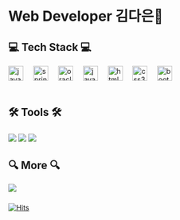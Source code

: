 <h1 align="left">Web Developer 김다은🙋</h1>

###

<h2 align="left">💻 Tech Stack 💻</h2>

<div align="left">
  <img src="https://cdn.jsdelivr.net/gh/devicons/devicon/icons/java/java-original.svg" height="30" alt="java logo"  />
  <img width="12" />
  <img src="https://cdn.jsdelivr.net/gh/devicons/devicon/icons/spring/spring-original.svg" height="30" alt="spring logo"  />
  <img width="12" />
  <img src="https://cdn.jsdelivr.net/gh/devicons/devicon/icons/oracle/oracle-original.svg" height="30" alt="oracle logo"  />
  <img width="12" />
  <img src="https://cdn.jsdelivr.net/gh/devicons/devicon/icons/javascript/javascript-original.svg" height="30" alt="javascript logo"  />
  <img width="12" />
  <img src="https://cdn.jsdelivr.net/gh/devicons/devicon/icons/html5/html5-original.svg" height="30" alt="html5 logo"  />
  <img width="12" />
  <img src="https://cdn.jsdelivr.net/gh/devicons/devicon/icons/css3/css3-original.svg" height="30" alt="css3 logo"  />
  <img width="12" />
  <img src="https://cdn.jsdelivr.net/gh/devicons/devicon/icons/bootstrap/bootstrap-original.svg" height="30" alt="bootstrap logo"  />
</div>

<br>

<h2 align="left">🛠️ Tools 🛠️</h2>

###

<div align="left">
  <img src="https://img.shields.io/badge/Eclipse-4B088A?style=flat-square&logo=eclipseide&logoColor=white"/>
  <img src="https://img.shields.io/badge/Intellijidea-0080FF?style=flat-square&logo=intellijidea&logoColor=white"/>
  <img src="https://img.shields.io/badge/GitHub-000000?style=flat-square&logo=github&logoColor=white"/>

###

<h2 align="left">🔍 More 🔍</h2>
  <a href="https://blog.naver.com/dana1939"><img src="https://img.shields.io/badge/Tech Blog-2EFE64?style=flat-square&logo=naver&logoColor=white"/></a>
</div>

###

[![Hits](https://hits.seeyoufarm.com/api/count/incr/badge.svg?url=https%3A%2F%2Fgithub.com%2Fkimdan94&count_bg=%233EA4EC&title_bg=%23555555&icon=&icon_color=%23E7E7E7&title=hits&edge_flat=false)](https://hits.seeyoufarm.com)

###
